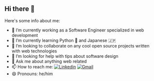 ## Hi there 👋
<!--
**MaxOutSTR/MaxOutSTR** is a ✨ _special_ ✨ repository because its `README.md` (this file) appears on your GitHub profile.
-->
Here's some info about me:

- 🔭 I’m currently working as a Software Engineer specialized in web development
- 🌱 I’m currently learning Python 🐍 and Japanese 🇯🇵
- 👯 I’m looking to collaborate on any cool open source projects written with web technologies
- 🤔 I’m looking for help with tips about software design
- 💬 Ask me about anything web related
- 📫 How to reach me: [![Linkedin](https://img.shields.io/badge/-LinkedIn-blue?style=flat&logo=Linkedin&logoColor=white)](https://www.linkedin.com/in/gzumaranbazan/) [![Gmail](https://img.shields.io/badge/Gmail-D14836?style=flat&logo=gmail&logoColor=white)](mailto:gzumaranbazan@gmail.com)
- 😄 Pronouns: he/him

